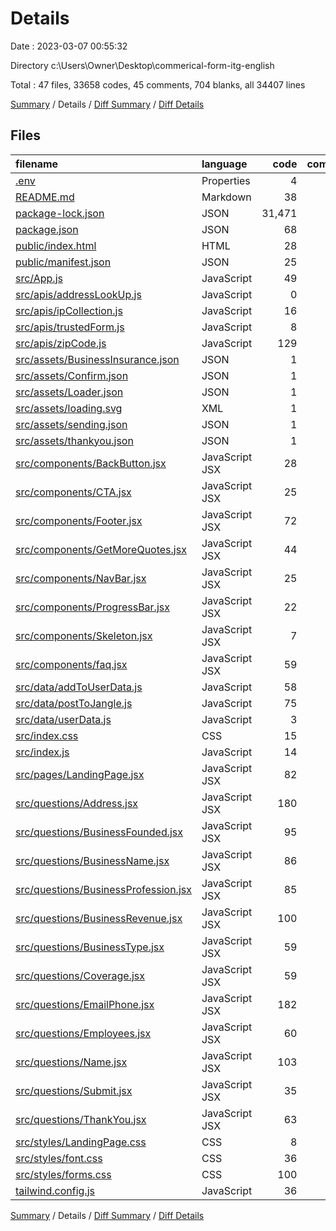 # Details

Date : 2023-03-07 00:55:32

Directory c:\\Users\\Owner\\Desktop\\commerical-form-itg-english

Total : 47 files,  33658 codes, 45 comments, 704 blanks, all 34407 lines

[Summary](results.md) / Details / [Diff Summary](diff.md) / [Diff Details](diff-details.md)

## Files
| filename | language | code | comment | blank | total |
| :--- | :--- | ---: | ---: | ---: | ---: |
| [.env](/.env) | Properties | 4 | 0 | 1 | 5 |
| [README.md](/README.md) | Markdown | 38 | 0 | 33 | 71 |
| [package-lock.json](/package-lock.json) | JSON | 31,471 | 0 | 1 | 31,472 |
| [package.json](/package.json) | JSON | 68 | 0 | 1 | 69 |
| [public/index.html](/public/index.html) | HTML | 28 | 8 | 7 | 43 |
| [public/manifest.json](/public/manifest.json) | JSON | 25 | 0 | 1 | 26 |
| [src/App.js](/src/App.js) | JavaScript | 49 | 1 | 11 | 61 |
| [src/apis/addressLookUp.js](/src/apis/addressLookUp.js) | JavaScript | 0 | 0 | 1 | 1 |
| [src/apis/ipCollection.js](/src/apis/ipCollection.js) | JavaScript | 16 | 0 | 7 | 23 |
| [src/apis/trustedForm.js](/src/apis/trustedForm.js) | JavaScript | 8 | 0 | 4 | 12 |
| [src/apis/zipCode.js](/src/apis/zipCode.js) | JavaScript | 129 | 13 | 82 | 224 |
| [src/assets/BusinessInsurance.json](/src/assets/BusinessInsurance.json) | JSON | 1 | 0 | 0 | 1 |
| [src/assets/Confirm.json](/src/assets/Confirm.json) | JSON | 1 | 0 | 0 | 1 |
| [src/assets/Loader.json](/src/assets/Loader.json) | JSON | 1 | 0 | 0 | 1 |
| [src/assets/loading.svg](/src/assets/loading.svg) | XML | 1 | 0 | 0 | 1 |
| [src/assets/sending.json](/src/assets/sending.json) | JSON | 1 | 0 | 0 | 1 |
| [src/assets/thankyou.json](/src/assets/thankyou.json) | JSON | 1 | 0 | 0 | 1 |
| [src/components/BackButton.jsx](/src/components/BackButton.jsx) | JavaScript JSX | 28 | 0 | 4 | 32 |
| [src/components/CTA.jsx](/src/components/CTA.jsx) | JavaScript JSX | 25 | 0 | 4 | 29 |
| [src/components/Footer.jsx](/src/components/Footer.jsx) | JavaScript JSX | 72 | 0 | 6 | 78 |
| [src/components/GetMoreQuotes.jsx](/src/components/GetMoreQuotes.jsx) | JavaScript JSX | 44 | 0 | 7 | 51 |
| [src/components/NavBar.jsx](/src/components/NavBar.jsx) | JavaScript JSX | 25 | 0 | 11 | 36 |
| [src/components/ProgressBar.jsx](/src/components/ProgressBar.jsx) | JavaScript JSX | 22 | 0 | 5 | 27 |
| [src/components/Skeleton.jsx](/src/components/Skeleton.jsx) | JavaScript JSX | 7 | 0 | 1 | 8 |
| [src/components/faq.jsx](/src/components/faq.jsx) | JavaScript JSX | 59 | 1 | 6 | 66 |
| [src/data/addToUserData.js](/src/data/addToUserData.js) | JavaScript | 58 | 0 | 19 | 77 |
| [src/data/postToJangle.js](/src/data/postToJangle.js) | JavaScript | 75 | 1 | 16 | 92 |
| [src/data/userData.js](/src/data/userData.js) | JavaScript | 3 | 0 | 4 | 7 |
| [src/index.css](/src/index.css) | CSS | 15 | 1 | 3 | 19 |
| [src/index.js](/src/index.js) | JavaScript | 14 | 12 | 10 | 36 |
| [src/pages/LandingPage.jsx](/src/pages/LandingPage.jsx) | JavaScript JSX | 82 | 0 | 11 | 93 |
| [src/questions/Address.jsx](/src/questions/Address.jsx) | JavaScript JSX | 180 | 1 | 40 | 221 |
| [src/questions/BusinessFounded.jsx](/src/questions/BusinessFounded.jsx) | JavaScript JSX | 95 | 2 | 30 | 127 |
| [src/questions/BusinessName.jsx](/src/questions/BusinessName.jsx) | JavaScript JSX | 86 | 0 | 28 | 114 |
| [src/questions/BusinessProfession.jsx](/src/questions/BusinessProfession.jsx) | JavaScript JSX | 85 | 0 | 28 | 113 |
| [src/questions/BusinessRevenue.jsx](/src/questions/BusinessRevenue.jsx) | JavaScript JSX | 100 | 1 | 36 | 137 |
| [src/questions/BusinessType.jsx](/src/questions/BusinessType.jsx) | JavaScript JSX | 59 | 0 | 32 | 91 |
| [src/questions/Coverage.jsx](/src/questions/Coverage.jsx) | JavaScript JSX | 59 | 0 | 31 | 90 |
| [src/questions/EmailPhone.jsx](/src/questions/EmailPhone.jsx) | JavaScript JSX | 182 | 1 | 55 | 238 |
| [src/questions/Employees.jsx](/src/questions/Employees.jsx) | JavaScript JSX | 60 | 0 | 38 | 98 |
| [src/questions/Name.jsx](/src/questions/Name.jsx) | JavaScript JSX | 103 | 0 | 32 | 135 |
| [src/questions/Submit.jsx](/src/questions/Submit.jsx) | JavaScript JSX | 35 | 1 | 25 | 61 |
| [src/questions/ThankYou.jsx](/src/questions/ThankYou.jsx) | JavaScript JSX | 63 | 2 | 28 | 93 |
| [src/styles/LandingPage.css](/src/styles/LandingPage.css) | CSS | 8 | 0 | 3 | 11 |
| [src/styles/font.css](/src/styles/font.css) | CSS | 36 | 0 | 10 | 46 |
| [src/styles/forms.css](/src/styles/forms.css) | CSS | 100 | 0 | 27 | 127 |
| [tailwind.config.js](/tailwind.config.js) | JavaScript | 36 | 0 | 5 | 41 |

[Summary](results.md) / Details / [Diff Summary](diff.md) / [Diff Details](diff-details.md)